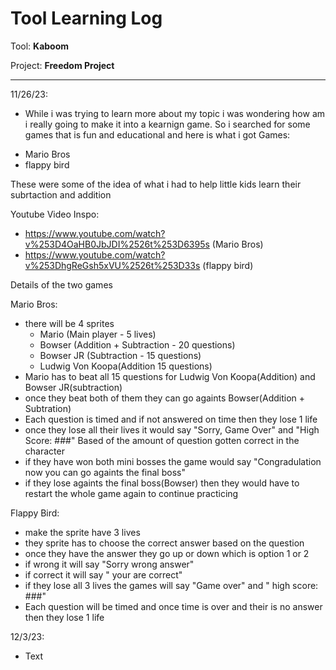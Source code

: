 # Tool Learning Log

Tool: **Kaboom**

Project: **Freedom Project**

---

11/26/23:
* While i was trying to learn more about my topic i was wondering how am i really going to make it into a kearnign game.
So i searched for some games that is fun and educational and here is what i got
Games:
- Mario Bros
- flappy bird

These were some of the idea of what i had to help little kids learn their subrtaction and addition

Youtube Video Inspo:
- https://www.youtube.com/watch?v%253D4OaHB0JbJDI%2526t%253D6395s (Mario Bros)
- https://www.youtube.com/watch?v%253DhgReGsh5xVU%2526t%253D33s (flappy bird)

Details of the two games

Mario Bros:
- there will be 4 sprites
    - Mario (Main player - 5 lives)
    - Bowser (Addition + Subtraction - 20 questions)
    - Bowser JR (Subtraction - 15 questions)
    - Ludwig Von Koopa(Addition 15 questions)
- Mario has to beat all 15 questions for Ludwig Von Koopa(Addition) and Bowser JR(subtraction)
- once they beat both of them they can go againts Bowser(Addition + Subtration)
- Each question is timed and if not answered on time then they lose 1 life
- once they lose all their lives it would say "Sorry, Game Over" and "High Score: ###" Based of the amount of question gotten correct in the character
- if they have won both mini bosses the game would say "Congradulation now you can go againts the final boss"
- if they lose againts the final boss(Bowser) then they would have to restart the whole game again to continue practicing


Flappy Bird:
- make the sprite have 3 lives
- they sprite has to choose the correct answer based on the question
- once they have the answer they go up or down which is option 1 or 2
- if wrong it will say "Sorry wrong answer"
- if correct it will say " your are correct"
- if they lose all 3 lives the games will say "Game over" and " high score: ###"
- Each question will be timed and once time is over and their is no answer then they lose 1 life

12/3/23:
* Text


<!--
* Links you used today (websites, videos, etc)
* Things you tried, progress you made, etc
* Challenges, a-ha moments, etc
* Questions you still have
* What you're going to try next
-->
